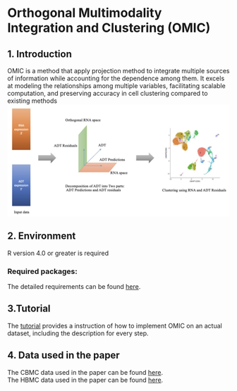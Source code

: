 # Orthogonal Multimodality Integration and Clustering (OMIC)

## 1. Introduction 
OMIC is a method that apply projection method to integrate multiple sources of information while accounting for the dependence among them.
It excels at modeling the relationships among multiple variables, facilitating scalable computation,
and preserving accuracy in cell clustering compared to existing methods ![OMIC workflow](image/Overview.jpg)



## 2. Environment 
R version 4.0 or greater is required 
### Required packages: 
The detailed requirements can be found [here](https://github.com/lyfhei/OMIC/blob/main/requirements).

## 3.Tutorial 
The [tutorial](https://github.com/lyfhei/OMIC/blob/main/Tutorial) provides a instruction of how to implement
OMIC on an actual dataset, including the description for every step. 

## 4. Data used in the paper 
The CBMC data used in the paper can be found [here](https://www.ncbi.nlm.nih.gov/geo/query/acc.cgi?acc=GSE100866).     
The HBMC data used in the paper can be found [here](https://www.sciencedirect.com/science/article/pii/S0092867421005833?via%3Dihub).      
